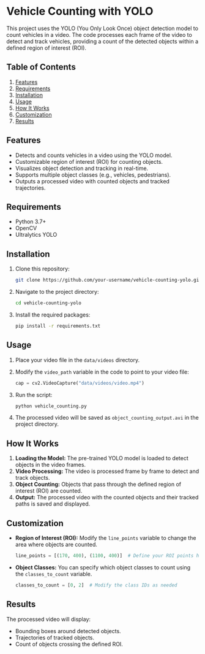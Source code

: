 # Vehicle Counting with YOLO

This project uses the YOLO (You Only Look Once) object detection model to count vehicles in a video. The code processes each frame of the video to detect and track vehicles, providing a count of the detected objects within a defined region of interest (ROI).

## Table of Contents

1. [Features](#features)
2. [Requirements](#requirements)
3. [Installation](#installation)
4. [Usage](#usage)
5. [How It Works](#how-it-works)
6. [Customization](#customization)
7. [Results](#results)

## Features

- Detects and counts vehicles in a video using the YOLO model.
- Customizable region of interest (ROI) for counting objects.
- Visualizes object detection and tracking in real-time.
- Supports multiple object classes (e.g., vehicles, pedestrians).
- Outputs a processed video with counted objects and tracked trajectories.

## Requirements

- Python 3.7+
- OpenCV
- Ultralytics YOLO

## Installation

1. Clone this repository:
    ```bash
    git clone https://github.com/your-username/vehicle-counting-yolo.git
    ```
2. Navigate to the project directory:
    ```bash
    cd vehicle-counting-yolo
    ```
3. Install the required packages:
    ```bash
    pip install -r requirements.txt
    ```

## Usage

1. Place your video file in the `data/videos` directory.

2. Modify the `video_path` variable in the code to point to your video file:
    ```python
    cap = cv2.VideoCapture("data/videos/video.mp4")
    ```

3. Run the script:
    ```bash
    python vehicle_counting.py
    ```

4. The processed video will be saved as `object_counting_output.avi` in the project directory.

## How It Works

1. **Loading the Model:** The pre-trained YOLO model is loaded to detect objects in the video frames.
2. **Video Processing:** The video is processed frame by frame to detect and track objects.
3. **Object Counting:** Objects that pass through the defined region of interest (ROI) are counted.
4. **Output:** The processed video with the counted objects and their tracked paths is saved and displayed.

## Customization

- **Region of Interest (ROI):** Modify the `line_points` variable to change the area where objects are counted.
    ```python
    line_points = [(170, 400), (1100, 400)]  # Define your ROI points here
    ```
- **Object Classes:** You can specify which object classes to count using the `classes_to_count` variable.
    ```python
    classes_to_count = [0, 2]  # Modify the class IDs as needed
    ```

## Results

The processed video will display:
- Bounding boxes around detected objects.
- Trajectories of tracked objects.
- Count of objects crossing the defined ROI.